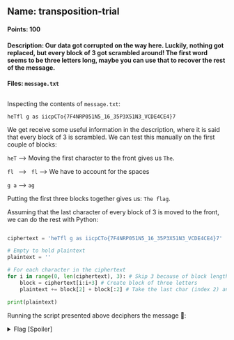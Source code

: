## Name: transposition-trial
#### Points: 100
#### Description: Our data got corrupted on the way here. Luckily, nothing got replaced, but every block of 3 got scrambled around! The first word seems to be three letters long, maybe you can use that to recover the rest of the message.
#### Files: `message.txt`

## 

Inspecting the contents of `message.txt`:

```console
heTfl g as iicpCTo{7F4NRP051N5_16_35P3X51N3_VCDE4CE4}7
```

We get receive some useful information in the description, where it is said that every block of 3 is scrambled. We can test this manually on the first couple of blocks:

`heT` --> Moving the first character to the front gives us `The`. 

`fl ` --> ` fl` --> We have to account for the spaces

`g a` --> `ag `

Putting the first three blocks together gives us: `The flag`.

Assuming that the last character of every block of 3 is moved to the front, we can do the rest with Python:

```python

ciphertext = 'heTfl g as iicpCTo{7F4NRP051N5_16_35P3X51N3_VCDE4CE4}7'

# Empty to hold plaintext
plaintext = ''

# For each character in the ciphertext
for i in range(0, len(ciphertext), 3): # Skip 3 because of block length
    block = ciphertext[i:i+3] # Create block of three letters
    plaintext += block[2] + block[:2] # Take the last char (index 2) and append first two (:2) chars.

print(plaintext)

```

Running the script presented above deciphers the message 🚩:

<details>
  <summary>Flag [Spoiler]</summary>

  ```

  ┌──(gagr㉿desktop)-[/picoCTF2022/cryptography/transpositional-trial]
  └─$ python3 descramble.py
  The flag is picoCTF{7R4N5P051N6_15_3XP3N51V3_ECDE4C74}

  ```

</details>
